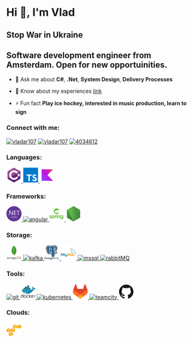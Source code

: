 # Hi 👋, I'm Vlad
## Stop War in Ukraine
## Software development engineer from Amsterdam. Open for new opportuinities.

- 💬 Ask me about **C#**, **.Net**, **System Design**, **Delivery Processes**

- 📄 Know about my experiences [link](./cv.md)

- ⚡ Fun fact **Play ice hockey, interested in music production, learn to sign**

<h3 align="left">Connect with me:</h3>
<p align="left">
<a href="https://linkedin.com/in/vladar107" target="blank"><img align="center" src="https://raw.githubusercontent.com/rahuldkjain/github-profile-readme-generator/master/src/images/icons/Social/linked-in-alt.svg" alt="vladar107" height="30" width="40" /></a>
<a href="https://t.me/vladar107" target="blank"><img align="center" src="https://raw.githubusercontent.com/simple-icons/simple-icons/521c96fd04b0ea93034db8715eda5a4de27a58bb/icons/telegram.svg" alt="vladar107" height="30" width="40" /></a>
<a href="https://stackoverflow.com/users/4034612" target="blank"><img align="center" src="https://raw.githubusercontent.com/rahuldkjain/github-profile-readme-generator/master/src/images/icons/Social/stack-overflow.svg" alt="4034612" height="30" width="40" /></a>
</p>

<h3 align="left">Languages:</h3>
<p align="left"> 
    <a href="https://www.w3schools.com/cs/" target="_blank" rel="noreferrer"> <img src="https://raw.githubusercontent.com/devicons/devicon/master/icons/csharp/csharp-original.svg" alt="csharp" width="40" height="40"/> </a>
    <a href="https://www.typescriptlang.org/" target="_blank" rel="noreferrer"> <img src="https://raw.githubusercontent.com/devicons/devicon/master/icons/typescript/typescript-original.svg" alt="typescript" width="40" height="40"/> </a>
    <a href="https://kotlinlang.org" target="_blank" rel="noreferrer"> <img src="https://raw.githubusercontent.com/devicons/devicon/master/icons/kotlin/kotlin-original.svg" alt="kotlin" width="40" height="40"/> </a>
<h3 align="left">Frameworks:</h3>
    <a href="https://dotnet.microsoft.com/" target="_blank" rel="noreferrer"> <img src="https://github.com/devicons/devicon/raw/master/icons/dotnetcore/dotnetcore-original.svg" alt="dotnet" width="40" height="40"/> </a>
    <a href="https://angular.io" target="_blank" rel="noreferrer"> <img src="https://angular.io/assets/images/logos/angular/angular.svg" alt="angular" width="40" height="40"/> </a>
    <a href="https://spring.io" target="_blank" rel="noreferrer"> <img src="https://raw.githubusercontent.com/devicons/devicon/master/icons/spring/spring-original-wordmark.svg" alt="spring" width="40" height="40"/> </a>
    <a href="https://nodejs.org/en" target="_blank" rel="noreferrer"> <img src="https://github.com/devicons/devicon/raw/master/icons/nodejs/nodejs-original.svg" alt="nodejs" width="40" height="40"/> </a>
    
<p align="left"></p>
<h3 align="left">Storage:</h3>
    <a href="https://www.mongodb.com/" target="_blank" rel="noreferrer"> <img src="https://raw.githubusercontent.com/devicons/devicon/master/icons/mongodb/mongodb-original-wordmark.svg" alt="mongodb" width="40" height="40"/> </a>
    <a href="https://kafka.apache.org/" target="_blank" rel="noreferrer"> <img src="https://www.vectorlogo.zone/logos/apache_kafka/apache_kafka-icon.svg" alt="kafka" width="40" height="40"/> </a>
    <a href="https://www.postgresql.org" target="_blank" rel="noreferrer"> <img src="https://raw.githubusercontent.com/devicons/devicon/master/icons/postgresql/postgresql-original-wordmark.svg" alt="postgresql" width="40" height="40"/> </a>
    <a href="https://www.mysql.com" target="_blank" rel="noreferrer"> <img src="https://github.com/devicons/devicon/raw/master/icons/mysql/mysql-original-wordmark.svg" alt="mysql" width="40" height="40"/> </a>
    <a href="https://www.microsoft.com/en-us/sql-server" target="_blank" rel="noreferrer"> <img src="https://www.svgrepo.com/show/303229/microsoft-sql-server-logo.svg" alt="mssql" width="40" height="40"/> </a>
    <a href="https://www.rabbitmq.com" target="_blank" rel="noreferrer"> <img src="https://www.vectorlogo.zone/logos/rabbitmq/rabbitmq-icon.svg" alt="rabbitMQ" width="40" height="40"/> </a>
<p align="left"></p>
<h3 align="left">Tools:</h3>
    <a href="https://git-scm.com/" target="_blank" rel="noreferrer"> <img src="https://www.vectorlogo.zone/logos/git-scm/git-scm-icon.svg" alt="git" width="40" height="40"/> </a>
    <a href="https://www.docker.com/" target="_blank" rel="noreferrer"> <img src="https://raw.githubusercontent.com/devicons/devicon/master/icons/docker/docker-original-wordmark.svg" alt="docker" width="40" height="40"/> </a>
    <a href="https://kubernetes.io" target="_blank" rel="noreferrer"> <img src="https://www.vectorlogo.zone/logos/kubernetes/kubernetes-icon.svg" alt="kubernetes" width="40" height="40"/> </a>
    <a href="https://gitlab.com/" target="_blank" rel="noreferrer"> <img src="https://github.com/devicons/devicon/raw/master/icons/gitlab/gitlab-original.svg" alt="gitlab" width="40" height="40"/> </a>
    <a href="https://www.jetbrains.com/teamcity/" target="_blank" rel="noreferrer"> <img src="https://raw.githubusercontent.com/simple-icons/simple-icons/521c96fd04b0ea93034db8715eda5a4de27a58bb/icons/teamcity.svg" alt="teamcity" width="40" height="40"/> </a>
    <a href="https://www.github.com" target="_blank" rel="noreferrer"> <img src="https://github.com/devicons/devicon/raw/master/icons/github/github-original.svg" alt="github" width="40" height="40"/> </a>
<p align="left"></p>

<h3 align="left">Clouds:</h3>
    <a href="https://aws.amazon.com" target="_blank" rel="noreferrer"> <img src="https://raw.githubusercontent.com/devicons/devicon/master/icons/amazonwebservices/amazonwebservices-original.svg" alt="aws" width="40" height="40"/> </a>
<p align="left"></p>
